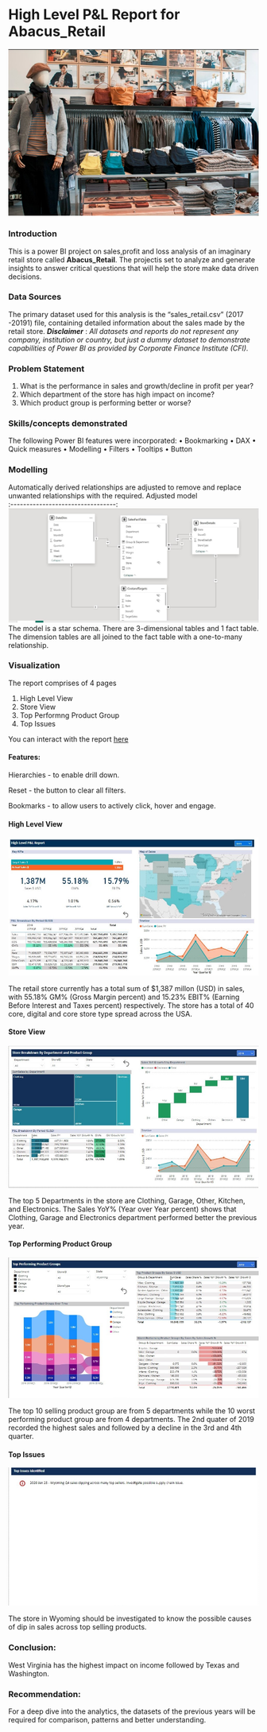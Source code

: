 # High Level P&L Report for Abacus_Retail

![](intro_image.jpg)

### Introduction
This is a power BI project on sales,profit and loss analysis of an imaginary retail store called **Abacus_Retail**. The projectis set to analyze and generate insights to answer critical questions that will help the store make data driven decisions.

### Data Sources
The primary dataset used for this analysis is the “sales_retail.csv” (2017 -20191) file, containing detailed information about the sales made by the retail store.
**_Disclaimer_** : _All datasets and reports do not represent any company, institution or country, but just a dummy dataset to demonstrate capabilities of Power BI as provided by Corporate Finance Institute (CFI)._

### Problem Statement
1.	What is the performance in sales and growth/decline in profit per year?
2.	Which department of the store has high impact on income?
3.	Which product group is performing better or worse?

### Skills/concepts demonstrated
The following Power BI features were incorporated:
•	Bookmarking
•	DAX
•	Quick measures
•	Modelling
•	Filters
•	Tooltips
•	Button

### Modelling
Automatically derived relationships are adjusted to remove and replace unwanted relationships with the required.
Adjusted model                   
:---------------------------------:
![](model.jpg)
The model is a star schema.
There are 3-dimensional tables and 1 fact table. The dimension tables are all joined to the fact table with a one-to-many relationship.


### Visualization
The report comprises of 4 pages
1.	High Level View
2.	Store View
3.	Top Performng Product Group
4.	Top Issues

You can interact with the report [here](https://app.powerbi.com/groups/me/reports/0db28b16-0f77-417f-b399-96ef6b2be7e9/ReportSection?experience=power-bi)

#### Features:

Hierarchies - to enable drill down.

Reset - the button to clear all filters.

Bookmarks - to allow users to actively click, hover and engage.

#### High Level View
![](High_Level_View.jpg)

The retail store currently has a total sum of $1,387 millon (USD) in sales, with 55.18% GM% (Gross Margin percent) and 15.23% EBIT% (Earning Before Interest and Taxes percent) respectively.
The store has a total of 40 core, digital and core store type spread across the USA.


#### Store View

![](Store_View.jpg)

The top 5 Departments in the store are Clothing, Garage, Other, Kitchen, and Electronics. 
The Sales YoY% (Year over Year percent) shows that Clothing, Garage and Electronics department performed better the previous year.

#### Top Performing Product Group

![](Top_Performing_Product_Group.jpg)

The top 10 selling product group are from 5 departments while the 10 worst performing product group are from 4 departments.
The 2nd quater of 2019 recorded the highest sales and followed by a decline in the 3rd and 4th quarter. 

#### Top Issues

![](Top_Issues.jpg)

The store in Wyoming should be investigated to know the possible causes of dip in sales across top selling products.

### Conclusion:
West Virginia has the highest impact on income followed by Texas and Washington.

### Recommendation:
For a deep dive into the analytics, the datasets of the previous years will be required for comparison, patterns and better understanding.



